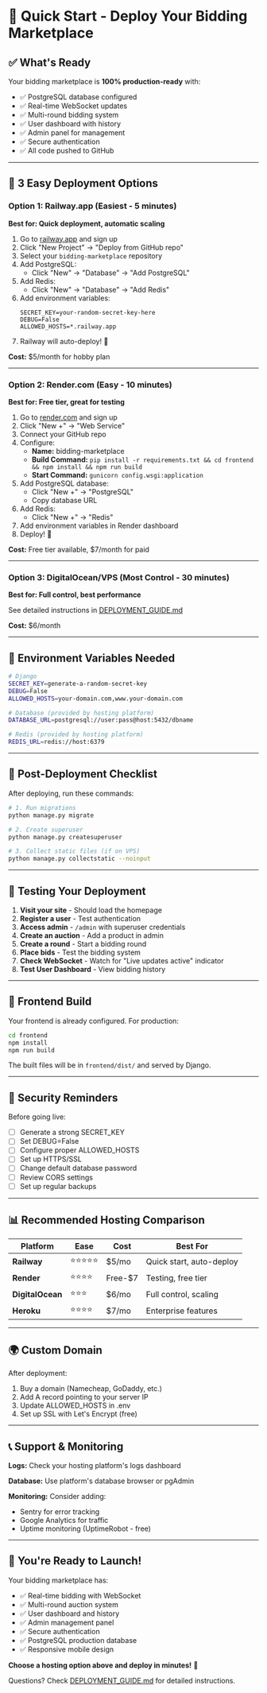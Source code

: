 # 🚀 Quick Start - Deploy Your Bidding Marketplace

## ✅ What's Ready

Your bidding marketplace is **100% production-ready** with:
- ✅ PostgreSQL database configured
- ✅ Real-time WebSocket updates
- ✅ Multi-round bidding system
- ✅ User dashboard with history
- ✅ Admin panel for management
- ✅ Secure authentication
- ✅ All code pushed to GitHub

---

## 🎯 3 Easy Deployment Options

### Option 1: Railway.app (Easiest - 5 minutes)

**Best for: Quick deployment, automatic scaling**

1. Go to [railway.app](https://railway.app) and sign up
2. Click "New Project" → "Deploy from GitHub repo"
3. Select your `bidding-marketplace` repository
4. Add PostgreSQL:
   - Click "New" → "Database" → "Add PostgreSQL"
5. Add Redis:
   - Click "New" → "Database" → "Add Redis"
6. Add environment variables:
   ```
   SECRET_KEY=your-random-secret-key-here
   DEBUG=False
   ALLOWED_HOSTS=*.railway.app
   ```
7. Railway will auto-deploy! 🎉

**Cost:** $5/month for hobby plan

---

### Option 2: Render.com (Easy - 10 minutes)

**Best for: Free tier, great for testing**

1. Go to [render.com](https://render.com) and sign up
2. Click "New +" → "Web Service"
3. Connect your GitHub repo
4. Configure:
   - **Name:** bidding-marketplace
   - **Build Command:** `pip install -r requirements.txt && cd frontend && npm install && npm run build`
   - **Start Command:** `gunicorn config.wsgi:application`
5. Add PostgreSQL database:
   - Click "New +" → "PostgreSQL"
   - Copy database URL
6. Add Redis:
   - Click "New +" → "Redis"
7. Add environment variables in Render dashboard
8. Deploy! 🚀

**Cost:** Free tier available, $7/month for paid

---

### Option 3: DigitalOcean/VPS (Most Control - 30 minutes)

**Best for: Full control, best performance**

See detailed instructions in [DEPLOYMENT_GUIDE.md](DEPLOYMENT_GUIDE.md)

**Cost:** $6/month

---

## 🔧 Environment Variables Needed

```bash
# Django
SECRET_KEY=generate-a-random-secret-key
DEBUG=False
ALLOWED_HOSTS=your-domain.com,www.your-domain.com

# Database (provided by hosting platform)
DATABASE_URL=postgresql://user:pass@host:5432/dbname

# Redis (provided by hosting platform)
REDIS_URL=redis://host:6379
```

---

## 📝 Post-Deployment Checklist

After deploying, run these commands:

```bash
# 1. Run migrations
python manage.py migrate

# 2. Create superuser
python manage.py createsuperuser

# 3. Collect static files (if on VPS)
python manage.py collectstatic --noinput
```

---

## 🧪 Testing Your Deployment

1. **Visit your site** - Should load the homepage
2. **Register a user** - Test authentication
3. **Access admin** - `/admin` with superuser credentials
4. **Create an auction** - Add a product in admin
5. **Create a round** - Start a bidding round
6. **Place bids** - Test the bidding system
7. **Check WebSocket** - Watch for "Live updates active" indicator
8. **Test User Dashboard** - View bidding history

---

## 🎨 Frontend Build

Your frontend is already configured. For production:

```bash
cd frontend
npm install
npm run build
```

The built files will be in `frontend/dist/` and served by Django.

---

## 🔐 Security Reminders

Before going live:
- [ ] Generate a strong SECRET_KEY
- [ ] Set DEBUG=False
- [ ] Configure proper ALLOWED_HOSTS
- [ ] Set up HTTPS/SSL
- [ ] Change default database password
- [ ] Review CORS settings
- [ ] Set up regular backups

---

## 📊 Recommended Hosting Comparison

| Platform | Ease | Cost | Best For |
|----------|------|------|----------|
| **Railway** | ⭐⭐⭐⭐⭐ | $5/mo | Quick start, auto-deploy |
| **Render** | ⭐⭐⭐⭐ | Free-$7 | Testing, free tier |
| **DigitalOcean** | ⭐⭐⭐ | $6/mo | Full control, scaling |
| **Heroku** | ⭐⭐⭐⭐ | $7/mo | Enterprise features |

---

## 🌍 Custom Domain

After deployment:

1. Buy a domain (Namecheap, GoDaddy, etc.)
2. Add A record pointing to your server IP
3. Update ALLOWED_HOSTS in .env
4. Set up SSL with Let's Encrypt (free)

---

## 📞 Support & Monitoring

**Logs:** Check your hosting platform's logs dashboard

**Database:** Use platform's database browser or pgAdmin

**Monitoring:** Consider adding:
- Sentry for error tracking
- Google Analytics for traffic
- Uptime monitoring (UptimeRobot - free)

---

## 🎉 You're Ready to Launch!

Your bidding marketplace has:
- ✅ Real-time bidding with WebSocket
- ✅ Multi-round auction system
- ✅ User dashboard and history
- ✅ Admin management panel
- ✅ Secure authentication
- ✅ PostgreSQL production database
- ✅ Responsive mobile design

**Choose a hosting option above and deploy in minutes!** 🚀

Questions? Check [DEPLOYMENT_GUIDE.md](DEPLOYMENT_GUIDE.md) for detailed instructions.
